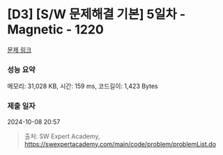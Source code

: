 # [D3] [S/W 문제해결 기본] 5일차 - Magnetic - 1220 

[문제 링크](https://swexpertacademy.com/main/code/problem/problemDetail.do?contestProbId=AV14hwZqABsCFAYD) 

### 성능 요약

메모리: 31,028 KB, 시간: 159 ms, 코드길이: 1,423 Bytes

### 제출 일자

2024-10-08 20:57



> 출처: SW Expert Academy, https://swexpertacademy.com/main/code/problem/problemList.do